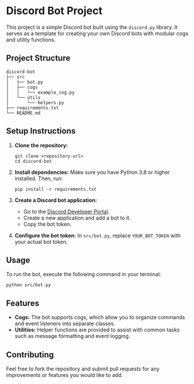 # Discord Bot Project

This project is a simple Discord bot built using the `discord.py` library. It serves as a template for creating your own Discord bots with modular cogs and utility functions.

## Project Structure

```
discord-bot
├── src
│   ├── bot.py
│   ├── cogs
│   │   └── example_cog.py
│   └── utils
│       └── helpers.py
├── requirements.txt
└── README.md
```

## Setup Instructions

1. **Clone the repository:**
   ```
   git clone <repository-url>
   cd discord-bot
   ```

2. **Install dependencies:**
   Make sure you have Python 3.8 or higher installed. Then, run:
   ```
   pip install -r requirements.txt
   ```

3. **Create a Discord bot application:**
   - Go to the [Discord Developer Portal](https://discord.com/developers/applications).
   - Create a new application and add a bot to it.
   - Copy the bot token.

4. **Configure the bot token:**
   In `src/bot.py`, replace `YOUR_BOT_TOKEN` with your actual bot token.

## Usage

To run the bot, execute the following command in your terminal:
```
python src/bot.py
```

## Features

- **Cogs:** The bot supports cogs, which allow you to organize commands and event listeners into separate classes.
- **Utilities:** Helper functions are provided to assist with common tasks such as message formatting and event logging.

## Contributing

Feel free to fork the repository and submit pull requests for any improvements or features you would like to add.